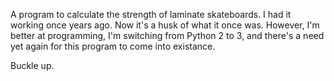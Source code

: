 A program to calculate the strength of laminate skateboards. I had it working once years ago. 
Now it's a husk of what it once was. 
However, I'm better at programming, I'm switching from Python 2 to 3, and there's a need yet again for this program to come into existance. 

Buckle up.